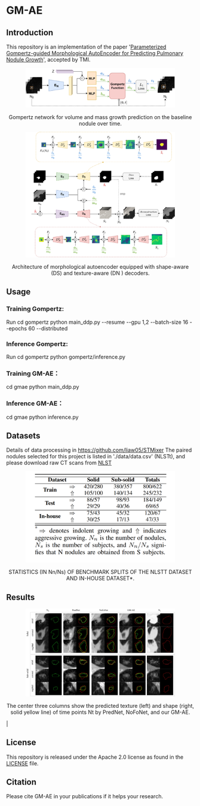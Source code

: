 # GM-AE

## Introduction
This repository is an implementation of the paper '[Parameterized Gompertz-guided Morphological AutoEncoder for Predicting Pulmonary Nodule Growth]()', accepted by TMI.

<div align="center">
  <img width="400", src="./rscs/gompertz model.png">
</div>
<p align="center">
  Gompertz network for volume and mass growth prediction on the baseline nodule over time.
</p>

<div align="center">
  <img width="400", src="./rscs/morphological autoencoder.png">
</div>
<p align="center">
  Architecture of morphological autoencoder equipped with shape-aware (DS) and texture-aware (DN ) decoders.
</p>


## Usage
### Training Gompertz:
Run
cd gompertz
python main_ddp.py --resume --gpu 1,2 --batch-size 16 --epochs 60 --distributed

### Inference Gompertz:
Run
cd gompertz
python gompertz/inference.py

### Training GM-AE：
cd gmae
python main_ddp.py

### Inference GM-AE：
cd gmae
python inference.py

## Datasets
Details of data processing in https://github.com/liaw05/STMixer
The paired nodules selected for this project is listed in './data/data.csv' (NLSTt), and please download raw CT scans from [NLST](https://wiki.cancerimagingarchive.net/display/NLST/National+Lung+Screening+Trial)

<div align="center">
  <img width="400", src="./rscs/data.png">
</div>
<p align="center">
  STATISTICS (IN Nn/Ns) OF BENCHMARK SPLITS OF THE NLSTT DATASET AND IN-HOUSE DATASET*.
</p>


## Results
<div align="center">
  <img width="400", src="./rscs/result.png">
</div>
<p align="center">
  The center three columns show the predicted texture (left) and shape (right, solid yellow line) of time points Nt by PredNet, NoFoNet, and our GM-AE.
</p>|


## License
This repository is released under the Apache 2.0 license as found in the [LICENSE](LICENSE) file.

## Citation

Please cite GM-AE in your publications if it helps your research. 

```

```

